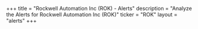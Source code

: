 +++
title = "Rockwell Automation Inc (ROK) - Alerts"
description = "Analyze the Alerts for Rockwell Automation Inc (ROK)"
ticker = "ROK"
layout = "alerts"
+++

